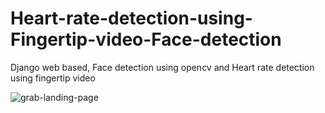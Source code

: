 # Heart-rate-detection-using-Fingertip-video-Face-detection #
Django web based, Face detection using opencv and Heart rate detection using fingertip video

![grab-landing-page](https://github.com/shyammaurya1/Heart-rate-detection-using-Fingertip-video-Face-detection/blob/main/project.gif")
